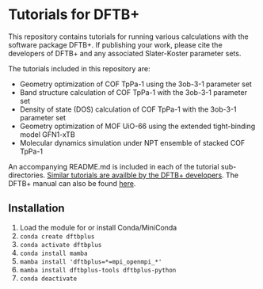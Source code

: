 # Tutorials for DFTB+ 

This repository contains tutorials for running various calculations with the software package DFTB+. If publishing your work, please cite the developers of DFTB+ and any associated Slater-Koster parameter sets. 

The tutorials included in this repository are:
- Geometry optimization of COF TpPa-1 using the 3ob-3-1 parameter set
- Band structure calculation of COF TpPa-1 with the 3ob-3-1 parameter set
- Density of state (DOS) calculation of COF TpPa-1 with the 3ob-3-1 parameter set
- Geometry optimization of MOF UiO-66 using the extended tight-binding model GFN1-xTB
- Molecular dynamics simulation under NPT ensemble of stacked COF TpPa-1

An accompanying README.md is included in each of the tutorial sub-directories. [Similar tutorials are availble by the DFTB+ developers](https://dftbplus-recipes.readthedocs.io/en/latest/). The DFTB+ manual can also be found [here](https://dftbplus.org/documentation.html).

## Installation

1. Load the module for or install Conda/MiniConda
2. <code>conda create dftbplus</code>
3. <code>conda activate dftbplus</code>
4. <code>conda install mamba</code>
5. <code>mamba install 'dftbplus=\*=mpi_openmpi_\*'</code>
6. <code>mamba install dftbplus-tools dftbplus-python</code>
7. <code>conda deactivate</code>